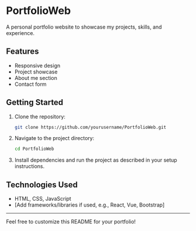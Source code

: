 # PortfolioWeb

A personal portfolio website to showcase my projects, skills, and experience.

## Features

- Responsive design
- Project showcase
- About me section
- Contact form

## Getting Started

1. Clone the repository:
    ```bash
    git clone https://github.com/yourusername/PortfolioWeb.git
    ```
2. Navigate to the project directory:
    ```bash
    cd PortfolioWeb
    ```
3. Install dependencies and run the project as described in your setup instructions.

## Technologies Used

- HTML, CSS, JavaScript
- [Add frameworks/libraries if used, e.g., React, Vue, Bootstrap]

---

Feel free to customize this README for your portfolio!
